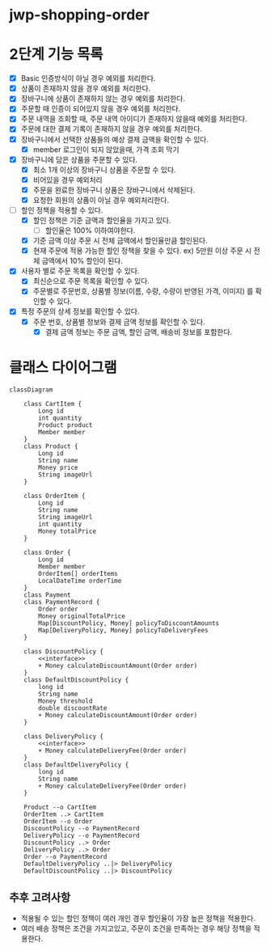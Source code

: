 # jwp-shopping-order

# 2단계 기능 목록

- [x] Basic 인증방식이 아닐 경우 예외를 처리한다.
- [x] 상품이 존재하지 않을 경우 예외를 처리한다.
- [x] 장바구니에 상품이 존재하지 않는 경우 예외를 처리한다.
- [x] 주문할 때 인증이 되어있지 않을 경우 예외를 처리한다.
- [x] 주문 내역을 조회할 때, 주문 내역 아이디가 존재하지 않을때 예외를 처리한다.
- [x] 주문에 대한 결제 기록이 존재하지 않을 경우 예외를 처리한다.
- [x] 장바구니에서 선택한 상품들의 예상 결제 금액을 확인할 수 있다.
    - [x] member 로그인이 되지 않았을때, 가격 조회 막기
- [x] 장바구니에 담은 상품을 주문할 수 있다.
    - [x] 최소 1개 이상의 장바구니 상품을 주문할 수 있다.
    - [x] 비어있을 경우 예외처리
    - [x] 주문을 완료한 장바구니 상품은 장바구니에서 삭제된다.
    - [x] 요청한 회원의 상품이 아닐 경우 예외처리한다.
- [ ] 할인 정책을 적용할 수 있다.
    - [x] 할인 정책은 기준 금액과 할인율을 가지고 있다.
        - [ ] 할인율은 100% 이하여야한다.
    - [x] 기준 금액 이상 주문 시 전체 금액에서 할인율만큼 할인된다.
    - [x] 현재 주문에 적용 가능한 할인 정책을 찾을 수 있다.
      ex) 5만원 이상 주문 시 전체 금액에서 10% 할인이 된다.
- [x] 사용자 별로 주문 목록을 확인할 수 있다.
    - [x] 최신순으로 주문 목록을 확인할 수 있다.
    - [x] 주문별로 주문번호, 상품별 정보(이름, 수량, 수량이 반영된 가격, 이미지) 를 확인할 수 있다.
- [x] 특정 주문의 상세 정보를 확인할 수 있다.
    - [x] 주문 번호, 상품별 정보와 결제 금액 정보를 확인할 수 있다.
        - [x] 결제 금액 정보는 주문 금액, 할인 금액, 배송비 정보를 포함한다.

# 클래스 다이어그램

```mermaid
classDiagram

    class CartItem {
        Long id
        int quantity
        Product product
        Member member
    }
    class Product {
        Long id
        String name
        Money price
        String imageUrl
    }

    class OrderItem {
        Long id
        String name
        String imageUrl
        int quantity
        Money totalPrice
    }

    class Order {
        Long id
        Member member
        OrderItem[] orderItems
        LocalDateTime orderTime
    }
    class Payment
    class PaymentRecord {
        Order order
        Money originalTotalPrice
        Map[DiscountPolicy, Money] policyToDiscountAmounts
        Map[DeliveryPolicy, Money] policyToDeliveryFees
    }

    class DiscountPolicy {
        <<interface>>
        + Money calculateDiscountAmount(Order order)
    }
    class DefaultDiscountPolicy {
        long id
        String name
        Money threshold
        double discountRate
        + Money calculateDiscountAmount(Order order)
    }

    class DeliveryPolicy {
        <<interface>>
        + Money calculateDeliveryFee(Order order)
    }
    class DefaultDeliveryPolicy {
        long id
        String name
        + Money calculateDeliveryFee(Order order)
    }

    Product --o CartItem
    OrderItem ..> CartItem
    OrderItem --o Order
    DiscountPolicy --o PaymentRecord
    DeliveryPolicy --o PaymentRecord
    DiscountPolicy ..> Order
    DeliveryPolicy ..> Order
    Order --o PaymentRecord
    DefaultDeliveryPolicy ..|> DeliveryPolicy
    DefaultDiscountPolicy ..|> DiscountPolicy

```

## 추후 고려사항

- 적용될 수 있는 할인 정책이 여러 개인 경우 할인율이 가장 높은 정책을 적용한다.
- 여러 배송 정책은 조건을 가지고있고, 주문이 조건을 만족하는 경우 해당 정책을 적용한다.